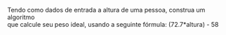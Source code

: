 <p>Tendo como dados de entrada a altura de uma pessoa, construa um algoritmo<br> que calcule seu peso ideal, usando a seguinte fórmula: (72.7*altura) - 58</p>